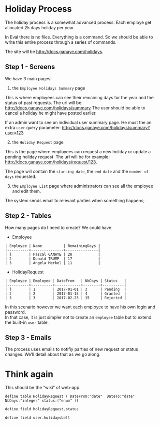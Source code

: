 # Holiday Process

The holiday process is a somewhat advanced process.
Each employe get allocated 25 days holiday per year.


In Eval there is no files. Everything is a command.
So we should be able to write this entire process through a series of commands.

The site will be <http://docs.ganaye.com/holidays>.

## Step 1 - Screens

We have 3 main pages:

 1) the `Employee Holidays Summary` page

This is where employees can see their remaining days for the year and the status of past requests.
The url will be: <http://docs.ganaye.com/holidays/summary>
The user should be able to cancel a holiday he might have posted earlier.

If an admin want to see an individual user summary page. 
He must the an extra `user` query parameter: <http://docs.ganaye.com/holidays/summary?user=123>

 2) the `Holiday Request` page 
 
This is the page where employees can request a new holiday or update a pending holiday request.
The url will be for example: <http://docs.ganaye.com/holidays/request/123>.

The page will contain the `starting date`, the `end date` and the `number of days` requested.


 3) the `Employee List` page where administrators can see all the employee and edit them.

The system sends email to relevant parties when something happens;

## Step 2 - Tables

How many pages do I need to create?
We could have:

   - Employee

    | Employee | Name          | RemainingDays |
    |----------+---------------+---------------|
    | l        | Pascal GANAYE | 20            |
    | 2        | Donald TRUMP  | 17            |
    | 3        | Angela Merkel | 11            |
    
   - HolidayRequest

    | Employee | Employee | DateFrom   | NbDays | Status   |
    |----------+----------+------------+--------+----------|
    | l        | 1        | 2017-01-01 | 3      | Pending  |
    | 2        | 2        | 2017-01-15 | 4      | Granted  |
    | 3        | 3        | 2017-02-23 | 15     | Rejected |

In this scenario however we want each employee to have his own login and password.  
In that case, it is just simpler not to create an `employee` table but to extend the built-in `user` table.

## Step 3 - Emails

The process uses emails to notifiy parties of new request or status changes.
We'll detail about that as we go along.

# Think again
This should be the "wiki" of web-app.

`define table HolidayRequest ( DateFrom:"date"  DateTo:"date"  
NbDays:"integer" status:("enum" ))`

`define field holidayRequest.status`

`define field user.holidaysLeft`
